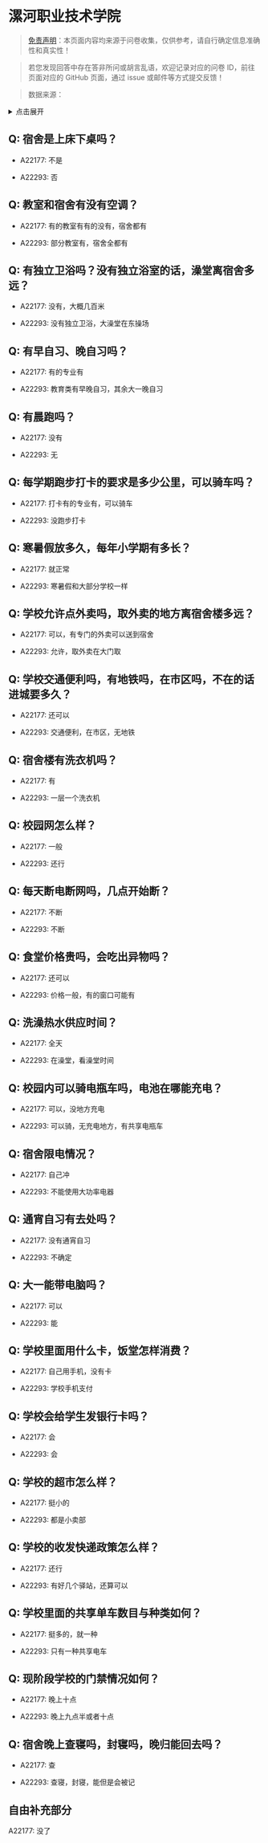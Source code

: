 # 漯河职业技术学院

> [免责声明](https://colleges.chat/#_3)：本页面内容均来源于问卷收集，仅供参考，请自行确定信息准确性和真实性！

> 若您发现回答中存在答非所问或胡言乱语，欢迎记录对应的问卷 ID，前往页面对应的 GitHub 页面，通过 issue 或邮件等方式提交反馈！

> 数据来源：

<details><summary>点击展开</summary>
<ul>
<li>A22177: 匿名 (2024 年 06 月)</li>
<li>A22293: 匿名 (2024 年 06 月)</li>
</ul>
</details>

## Q: 宿舍是上床下桌吗？

- A22177: 不是

- A22293: 否

## Q: 教室和宿舍有没有空调？

- A22177: 有的教室有有的没有，宿舍都有

- A22293: 部分教室有，宿舍全都有

## Q: 有独立卫浴吗？没有独立浴室的话，澡堂离宿舍多远？

- A22177: 没有，大概几百米

- A22293: 没有独立卫浴，大澡堂在东操场

## Q: 有早自习、晚自习吗？

- A22177: 有的专业有

- A22293: 教育类有早晚自习，其余大一晚自习

## Q: 有晨跑吗？

- A22177: 没有

- A22293: 无

## Q: 每学期跑步打卡的要求是多少公里，可以骑车吗？

- A22177: 打卡有的专业有，可以骑车

- A22293: 没跑步打卡

## Q: 寒暑假放多久，每年小学期有多长？

- A22177: 就正常

- A22293: 寒暑假和大部分学校一样

## Q: 学校允许点外卖吗，取外卖的地方离宿舍楼多远？

- A22177: 可以，有专门的外卖可以送到宿舍

- A22293: 允许，取外卖在大门取

## Q: 学校交通便利吗，有地铁吗，在市区吗，不在的话进城要多久？

- A22177: 还可以

- A22293: 交通便利，在市区，无地铁

## Q: 宿舍楼有洗衣机吗？

- A22177: 有

- A22293: 一层一个洗衣机

## Q: 校园网怎么样？

- A22177: 一般

- A22293: 还行

## Q: 每天断电断网吗，几点开始断？

- A22177: 不断

- A22293: 不断

## Q: 食堂价格贵吗，会吃出异物吗？

- A22177: 还可以

- A22293: 价格一般，有的窗口可能有

## Q: 洗澡热水供应时间？

- A22177: 全天

- A22293: 在澡堂，看澡堂时间

## Q: 校园内可以骑电瓶车吗，电池在哪能充电？

- A22177: 可以，没地方充电

- A22293: 可以骑，无充电地方，有共享电瓶车

## Q: 宿舍限电情况？

- A22177: 自己冲

- A22293: 不能使用大功率电器

## Q: 通宵自习有去处吗？

- A22177: 没有通宵自习

- A22293: 不确定

## Q: 大一能带电脑吗？

- A22177: 可以

- A22293: 能

## Q: 学校里面用什么卡，饭堂怎样消费？

- A22177: 自己用手机，没有卡

- A22293: 学校手机支付

## Q: 学校会给学生发银行卡吗？

- A22177: 会

- A22293: 会

## Q: 学校的超市怎么样？

- A22177: 挺小的

- A22293: 都是小卖部

## Q: 学校的收发快递政策怎么样？

- A22177: 还行

- A22293: 有好几个驿站，还算可以

## Q: 学校里面的共享单车数目与种类如何？

- A22177: 挺多的，就一种

- A22293: 只有一种共享电车

## Q: 现阶段学校的门禁情况如何？

- A22177: 晚上十点

- A22293: 晚上九点半或者十点

## Q: 宿舍晚上查寝吗，封寝吗，晚归能回去吗？

- A22177: 查

- A22293: 查寝，封寝，能但是会被记

## 自由补充部分

A22177: 没了